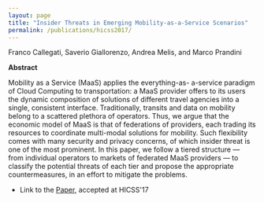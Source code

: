 ```yaml
---
layout: page
title: "Insider Threats in Emerging Mobility-as-a-Service Scenarios"
permalink: /publications/hicss2017/
---
```


Franco Callegati, Saverio Giallorenzo, Andrea Melis, and Marco Prandini

**Abstract**

Mobility as a Service (MaaS) applies the everything-as- a-service paradigm of Cloud Computing to transportation: a MaaS provider offers to its users the dynamic composition of solutions of different travel agencies into a single, consistent interface.
Traditionally, transits and data on mobility belong to a scattered plethora of operators. Thus, we argue that the economic model of MaaS is that of federations of providers, each trading its resources to coordinate multi-modal solutions for mobility. Such flexibility comes with many security and privacy concerns, of which insider threat is one of the most prominent. In this paper, we follow a tiered structure — from individual operators to markets of federated MaaS providers — to classify the potential threats of each tier and propose the appropriate countermeasures, in an effort to mitigate the problems.

-   Link to the [Paper](hicss2017.pdf), accepted at HICSS'17